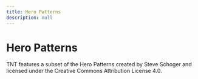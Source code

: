 ```yaml
---
title: Hero Patterns
description: null
---
```


# Hero Patterns

TNT features a subset of the Hero Patterns created by Steve Schoger and licensed under the Creative Commons Attribution License 4.0.

